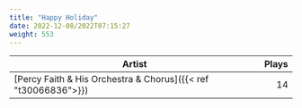```yaml
---
title: "Happy Holiday"
date: 2022-12-08/2022T07:15:27
weight: 553
---
```




 Artist | Plays 
----- | -----:
[Percy Faith & His Orchestra & Chorus]({{< ref "t30066836">}}) | 14
